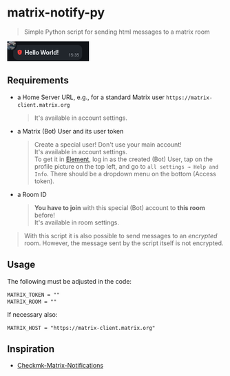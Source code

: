 # matrix-notify-py

> Simple Python script for sending html messages to a matrix room

![Example](/images/example.png)

## Requirements

- a Home Server URL, e.g., for a standard Matrix user `https://matrix-client.matrix.org`

  > It's available in account settings.

- a Matrix (Bot) User and its user token

  > Create a special user! Don't use your main account!  
  > It's available in account settings.  
  > To get it in [Element](https://element.io/), log in as the created (Bot) User, tap on the profile picture on the top left, and go to `all settings → Help and Info`.
  > There should be a dropdown menu on the bottom (Access token).

- a Room ID

  > **You have to join** with this special (Bot) account to **this room** before!  
  > It's available in room settings.

> With this script it is also possible to send messages to an _encrypted_ room. However, the message sent by the script itself is not encrypted.

## Usage

The following must be adjusted in the code:

```
MATRIX_TOKEN = ""
MATRIX_ROOM = ""
```

If necessary also:

```
MATRIX_HOST = "https://matrix-client.matrix.org"
```

## Inspiration

- [Checkmk-Matrix-Notifications](https://github.com/fuchs-fabian/Checkmk-Matrix-Notifications)
